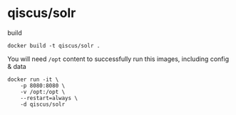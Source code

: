 qiscus/solr
===

build

```
docker build -t qiscus/solr .
```

You will need `/opt` content to successfully run this images, including config & data

```
docker run -it \
	-p 8080:8080 \
	-v /opt:/opt \
	--restart=always \
	-d qiscus/solr
```